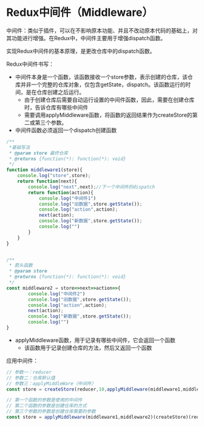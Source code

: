# Redux中间件（Middleware）

中间件：类似于插件，可以在不影响原本功能、并且不改动原本代码的基础上，对其功能进行增强。在Redux中，中间件主要用于增强dispatch函数。

实现Redux中间件的基本原理，是更改仓库中的dispatch函数。

Redux中间件书写：

- 中间件本身是一个函数，该函数接收一个store参数，表示创建的仓库，该仓库并非一个完整的仓库对象，仅包含getState，dispatch。该函数运行的时间，是在仓库创建之后运行。
  - 由于创建仓库后需要自动运行设置的中间件函数，因此，需要在创建仓库时，告诉仓库有哪些中间件
  - 需要调用applyMiddleware函数，将函数的返回结果作为createStore的第二或第三个参数。
- 中间件函数必须返回一个dispatch创建函数

```js
/**
 *基础写法
 * @param store 最终仓库
 * @returns {function(*): function(*): void}
 */
function middleware1(store){
    console.log("store",store);
    return function(next){
        console.log("next",next);//下一个中间件的dispatch
        return function(action){
            console.log("中间件1")
            console.log("旧数据",store.getState());
            console.log("action",action);
            next(action);
            console.log("新数据",store.getState());
            console.log("")
        }
    }
}

```

```js

/**
 * 箭头函数
 * @param store
 * @returns {function(*): function(*): void}
 */
const middleware2 = store=>next=>action=>{
        console.log("中间件2")
        console.log("旧数据",store.getState());
        console.log("action",action);
        next(action);
        console.log("新数据",store.getState());
        console.log("")
}
```

- applyMiddleware函数，用于记录有哪些中间件，它会返回一个函数
  - 该函数用于记录创建仓库的方法，然后又返回一个函数

应用中间件：
```js
// 参数一：reducer
// 参数二：仓库默认值
// 参数三：applyMiddleWare（中间件）
const store = createStore(reducer,10,applyMiddleware(middleware1,middleware2));
```
```js
// 第一个函数的参数是使用的中间件
// 第二个函数的参数是创建仓库的方式
// 第三个参数的参数是创建仓库需要的参数
const store = applyMiddleware(middleware1,middleware2)(createStore)(reducer,10);
```